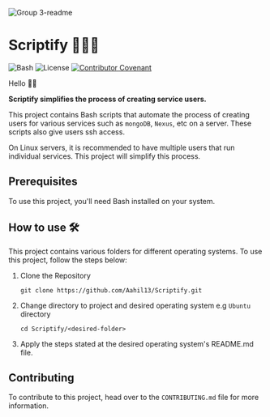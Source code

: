 ![Group 3-readme](https://user-images.githubusercontent.com/63567230/229954103-2fac8096-aff5-4fd9-b899-51ab6bfb49cf.png)
# Scriptify 👩🏿‍💻

<div align="left">

![Bash](https://img.shields.io/badge/-Bash-blue) ![License](https://img.shields.io/badge/License-MIT-lightgrey) [![Contributor Covenant](https://img.shields.io/badge/Contributor%20Covenant-2.1-4baaaa.svg)](code_of_conduct.md)


</div>

Hello 👋🏿

**Scriptify simplifies the process of creating service users.**

This project contains Bash scripts that automate the process of creating users for various services such as `mongoDB`, `Nexus`, etc on a server. These scripts also give users ssh access.

On Linux servers, it is recommended to have multiple users that run individual services. This project will simplify this process.

## Prerequisites

To use this project, you'll need Bash installed on your system.

## How to use 🛠

This project contains various folders for different operating systems. To use this project, follow the steps below:

1. Clone the Repository
    ```
    git clone https://github.com/Aahil13/Scriptify.git
    ```

2. Change directory to project and desired operating system e.g `Ubuntu` directory
    ```
    cd Scriptify/<desired-folder>
    ```

3. Apply the steps stated at the desired operating system's README.md file.

## Contributing

To contribute to this project, head over to the `CONTRIBUTING.md` file for more information.

